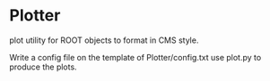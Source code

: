 # Plotter
plot utility for ROOT objects to format in CMS style.

Write a config file on the template of Plotter/config.txt
use plot.py to produce the plots.


